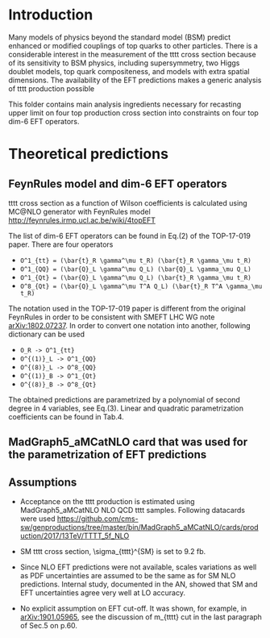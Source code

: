 # Introduction
Many models of physics beyond the standard model (BSM) predict enhanced or modified couplings of top quarks to other particles. 
There is a considerable interest in the measurement of the tttt cross section because of its sensitivity to BSM physics, including supersymmetry, two Higgs doublet models, top quark compositeness, and models with extra spatial dimensions. The availability of the EFT predictions makes a generic analysis of tttt production possible

This folder contains main analysis ingredients necessary for recasting upper limit on four top production cross section into constraints on four top dim-6 EFT operators.

# Theoretical predictions

## FeynRules model and dim-6 EFT operators
tttt cross section as a function of Wilson coefficients is calculated using MC@NLO generator with FeynRules model http://feynrules.irmp.ucl.ac.be/wiki/4topEFT

The list of dim-6 EFT operators can be found in Eq.(2) of the TOP-17-019 paper. There are four operators

* `O^1_{tt} = (\bar{t}_R \gamma^\mu t_R) (\bar{t}_R \gamma_\mu t_R)`
* `O^1_{QQ} = (\bar{Q}_L \gamma^\mu Q_L) (\bar{Q}_L \gamma_\mu Q_L)`
* `O^1_{Qt} = (\bar{Q}_L \gamma^\mu Q_L) (\bar{t}_R \gamma_\mu t_R)`
* `O^8_{Qt} = (\bar{Q}_L \gamma^\mu T^A Q_L) (\bar{t}_R T^A \gamma_\mu t_R)`

The notation used in the TOP-17-019 paper is different from the original FeynRules in order to be consistent with SMEFT LHC WG note [arXiv:1802.07237](https://arxiv.org/abs/1802.07237). In order to convert one notation into another, following dictionary can be used

* `O_R -> O^1_{tt}`
* `O^{(1)}_L -> O^1_{QQ}`
* `O^{(8)}_L -> O^8_{QQ}`
* `O^{(1)}_B -> O^1_{Qt}`
* `O^{(8)}_B -> O^8_{Qt}`

The obtained predictions are parametrized by a polynomial of second degree in 4 variables, see Eq.(3). Linear and quadratic parametrization coefficients can be found in Tab.4.

## MadGraph5_aMCatNLO card that was used for the parametrization of EFT predictions


## Assumptions

* Acceptance on the tttt production is estimated using MadGraph5_aMCatNLO NLO QCD tttt samples. Following datacards were used
https://github.com/cms-sw/genproductions/tree/master/bin/MadGraph5_aMCatNLO/cards/production/2017/13TeV/TTTT_5f_NLO

* SM tttt cross section, \sigma_{tttt}^{SM} is set to 9.2 fb.

* Since NLO EFT predictions were not available, scales variations as well as PDF uncertainties are assumed to be the same as for SM NLO predictions. Internal study, documented in the AN, showed that SM and EFT uncertainties agree very well at LO accuracy.

* No explicit assumption on EFT cut-off. It was shown, for example, in [arXiv:1901.05965](https://arxiv.org/abs/1901.05965), see the discussion of m_{tttt} cut in the last paragraph of Sec.5 on p.60.
